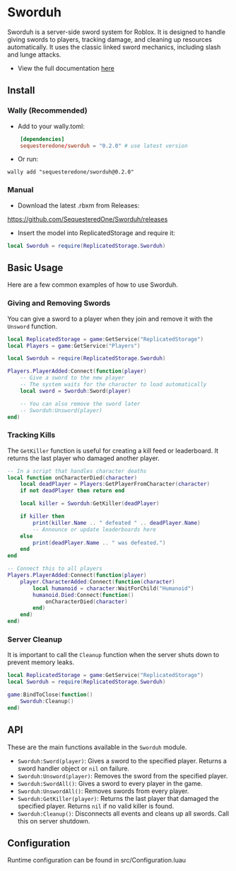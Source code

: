 # Sworduh

Sworduh is a server-side sword system for Roblox. It is designed to handle giving swords to players, tracking damage, and cleaning up resources automatically. It uses the classic linked sword mechanics, including slash and lunge attacks.

 - View the full documentation [here](https://sequesteredone.github.io/Sworduh/)

## Install

### Wally (Recommended)

- Add to your wally.toml:

```toml
    [dependencies]
    sequesteredone/sworduh = "0.2.0" # use latest version
```
- Or run:

`wally add "sequesteredone/sworduh@0.2.0"`

### Manual

- Download the latest .rbxm from Releases:

https://github.com/SequesteredOne/Sworduh/releases

- Insert the model into ReplicatedStorage and require it:

```lua
local Sworduh = require(ReplicatedStorage.Sworduh)
```

## Basic Usage

Here are a few common examples of how to use Sworduh.

### Giving and Removing Swords

You can give a sword to a player when they join and remove it with the `Unsword` function.

```lua
local ReplicatedStorage = game:GetService("ReplicatedStorage")
local Players = game:GetService("Players")

local Sworduh = require(ReplicatedStorage.Sworduh)

Players.PlayerAdded:Connect(function(player)
	-- Give a sword to the new player
	-- The system waits for the character to load automatically
	local sword = Sworduh:Sword(player)

	-- You can also remove the sword later
	-- Sworduh:Unsword(player)
end)
```

### Tracking Kills

The `GetKiller` function is useful for creating a kill feed or leaderboard. It returns the last player who damaged another player.

```lua
-- In a script that handles character deaths
local function onCharacterDied(character)
    local deadPlayer = Players:GetPlayerFromCharacter(character)
    if not deadPlayer then return end

    local killer = Sworduh:GetKiller(deadPlayer)

    if killer then
        print(killer.Name .. " defeated " .. deadPlayer.Name)
        -- Announce or update leaderboards here
    else
        print(deadPlayer.Name .. " was defeated.")
    end
end

-- Connect this to all players
Players.PlayerAdded:Connect(function(player)
    player.CharacterAdded:Connect(function(character)
        local humanoid = character:WaitForChild("Humanoid")
        humanoid.Died:Connect(function()
            onCharacterDied(character)
        end)
    end)
end)
```

### Server Cleanup

It is important to call the `Cleanup` function when the server shuts down to prevent memory leaks.

```lua
local ReplicatedStorage = game:GetService("ReplicatedStorage")
local Sworduh = require(ReplicatedStorage.Sworduh)

game:BindToClose(function()
	Sworduh:Cleanup()
end)
```

## API

These are the main functions available in the `Sworduh` module.

*   `Sworduh:Sword(player)`: Gives a sword to the specified player. Returns a sword handler object or `nil` on failure.
*   `Sworduh:Unsword(player)`: Removes the sword from the specified player.
*   `Sworduh:SwordAll()`: Gives a sword to every player in the game.
*   `Sworduh:UnswordAll()`: Removes swords from every player.
*   `Sworduh:GetKiller(player)`: Returns the last player that damaged the specified player. Returns `nil` if no valid killer is found.
*   `Sworduh:Cleanup()`: Disconnects all events and cleans up all swords. Call this on server shutdown.

## Configuration

Runtime configuration can be found in src/Configuration.luau